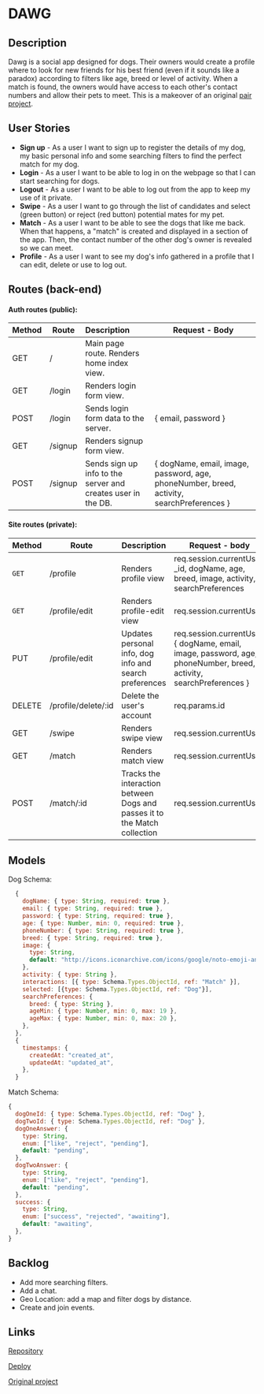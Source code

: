 # DAWG

## Description

Dawg is a social app designed for dogs. Their owners would create a profile where to look for new friends for his best friend (even if it sounds like a paradox) according to filters like age, breed or level of activity. When a match is found, the owners would have access to each other's contact numbers and allow their pets to meet. This is a makeover of an original [pair project](https://github.com/guillemtubert/Dawg).



## User Stories

- **Sign up** - As a user I want to sign up to register the details of my dog, my basic personal info and some searching filters to find the perfect match for my dog.
- **Login** - As a user I want to be able to log in on the webpage so that I can start searching for dogs.
- **Logout** - As a user I want to be able to log out from the app to keep my use of it private.
- **Swipe** - As a user I want to go through the list of candidates and select (green button) or reject (red button) potential mates for my pet.
- **Match** - As a user I want to be able to see the dogs that like me back. When that happens, a "match" is created and displayed in a section of the app. Then, the contact number of the other dog's owner is revealed so we can meet.
- **Profile** - As a user I want to see my dog's info gathered in a profile that I can edit, delete or use to log out.


## Routes (back-end)

#### Auth routes (public):

| **Method** | **Route** | **Description**                                              | Request  - Body                                              |
| ---------- | --------- | :----------------------------------------------------------- | ------------------------------------------------------------ |
| GET        | /         | Main page route.  Renders home index view.                   |                                                              |
| GET        | /login    | Renders login form view.                                     |                                                              |
| POST       | /login    | Sends login form data to the server.                         | { email, password }                                          |
| GET        | /signup   | Renders signup form view.                                    |                                                              |
| POST       | /signup   | Sends sign up info to the server and creates user in the DB. | { dogName, email, image, password, age, phoneNumber, breed, activity, searchPreferences } |

#### Site routes (private):

| Method | Route               | Description                                                  | Request - body                                               |
| ------ | ------------------- | ------------------------------------------------------------ | ------------------------------------------------------------ |
| `GET`  | /profile            | Renders profile view                                         | req.session.currentUser, _id, dogName, age, breed, image, activity, searchPreferences |
| `GET`  | /profile/edit       | Renders profile-edit view                                    | req.session.currentUser                                      |
| PUT    | /profile/edit       | Updates personal info, dog info and search preferences       | req.session.currentUser, { dogName, email, image, password, age, phoneNumber, breed, activity, searchPreferences } |
| DELETE | /profile/delete/:id | Delete the user's account                                    | req.params.id                                                |
| GET    | /swipe              | Renders swipe view                                           | req.session.currentUser                                      |
| GET    | /match              | Renders match view                                           | req.session.currentUser                                      |
| POST   | /match/:id          | Tracks the interaction between Dogs and passes it to the Match collection | req.session.currentUser                                      |



## Models

Dog Schema:

```javascript
  {
    dogName: { type: String, required: true },
    email: { type: String, required: true },
    password: { type: String, required: true },
    age: { type: Number, min: 0, required: true },
    phoneNumber: { type: String, required: true },
    breed: { type: String, required: true },
    image: {
      type: String,
      default: "http://icons.iconarchive.com/icons/google/noto-emoji-animals-nature/256/22215-dog-icon.png",
    },
    activity: { type: String },
    interactions: [{ type: Schema.Types.ObjectId, ref: "Match" }],
    selected: [{type: Schema.Types.ObjectId, ref: "Dog"}],
    searchPreferences: {
      breed: { type: String },
      ageMin: { type: Number, min: 0, max: 19 },
      ageMax: { type: Number, min: 0, max: 20 },
    },
  },
  {
    timestamps: {
      createdAt: "created_at",
      updatedAt: "updated_at",
    },
  }

```

Match Schema:

```javascript
{
  dogOneId: { type: Schema.Types.ObjectId, ref: "Dog" },
  dogTwoId: { type: Schema.Types.ObjectId, ref: "Dog" },
  dogOneAnswer: {
    type: String,
    enum: ["like", "reject", "pending"],
    default: "pending",
  },
  dogTwoAnswer: {
    type: String,
    enum: ["like", "reject", "pending"],
    default: "pending",
  },
  success: {
    type: String,
    enum: ["success", "rejected", "awaiting"],
    default: "awaiting",
  },
}

```



## Backlog

- Add more searching filters.
- Add a chat.
- Geo Location: add a map and filter dogs by distance.
- Create and join events.



## Links

[Repository](https://github.com/doveriko/project-dawg)

[Deploy](https://dawg-app.herokuapp.com/)

[Original project](https://github.com/guillemtubert/Dawg)